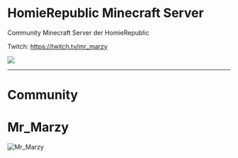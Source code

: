 # HomieRepublic Minecraft Server
Community Minecraft Server der HomieRepublic 

Twitch: https://twitch.tv/mr_marzy

![](https://pa1.narvii.com/6475/d25a68dfb6bd95dd13fac785bd28bf15dc64f5f2_hq.gif)

***
# Community

# Mr_Marzy
![Mr_Marzy](https://static-cdn.jtvnw.net/jtv_user_pictures/2da4e7d9-88ec-45e3-8769-300651d15561-profile_image-70x70.png)

